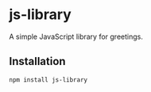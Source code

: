 # js-library

A simple JavaScript library for greetings.

## Installation

```bash
npm install js-library